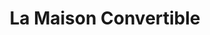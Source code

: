 ---
title: "La Maison Convertible"
url: /montigny-les-cormeilles/la-maison-convertible/
shop: meubles
---